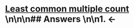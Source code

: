 # [Least common multiple count](https://projecteuler.net/problem=379) \n\n\n## Answers \n\n1. &larr;
